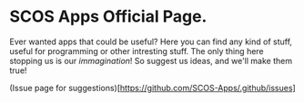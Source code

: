# SCOS Apps Official Page.

Ever wanted apps that could be useful? Here you can find any kind of stuff, useful for programming or other intresting stuff.
The only thing here stopping us is our *immagination*! So suggest us ideas, and we'll make them true!

(Issue page for suggestions)[https://github.com/SCOS-Apps/.github/issues]
